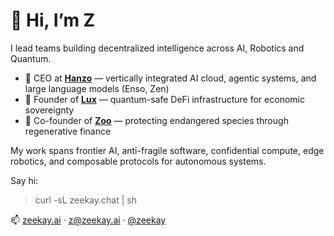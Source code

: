 # 👋 Hi, I’m Z

I lead teams building decentralized intelligence across AI, Robotics and Quantum.

- 🧠 CEO at [**Hanzo**](https://hanzo.ai) — vertically integrated AI cloud, agentic systems, and large language models (Enso, Zen)
- 💸 Founder of [**Lux**](https://lux.network) — quantum-safe DeFi infrastructure for economic sovereignty
- 🐾 Co-founder of [**Zoo**](https://zoo.ngo) — protecting endangered species through regenerative finance

My work spans frontier AI, anti-fragile software, confidential compute, edge robotics, and composable protocols for autonomous systems.

Say hi:

> curl -sL zeekay.chat | sh

📫 [zeekay.ai](https://zeekay.ai) · [z@zeekay.ai](mailto:z@zeekay.ai) · [@zeekay](https://twitter.com/zeekay)
